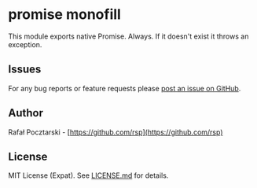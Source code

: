 promise monofill
=
This module exports native Promise. Always.
If it doesn't exist it throws an exception.

Issues
------
For any bug reports or feature requests please
[post an issue on GitHub](https://github.com/rsp/node-promise-monofill/issues).

Author
------
Rafał Pocztarski - [https://github.com/rsp](https://github.com/rsp)

License
-------
MIT License (Expat). See [LICENSE.md](LICENSE.md) for details.

